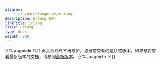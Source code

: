```yaml
---
aliases:
    - /zh/docs/languages/erlang/
description: Erlang 支持
linkTitle: Erlang
title: Erlang
type: docs
weight: 200
---
```




{{% pageinfo %}} 此文档已经不再维护。您当前查看的是快照版本。如果想要查看最新版本的文档，请参阅[最新版本](/zh-cn/overview/mannual/erlang-sdk/)。
{{% /pageinfo %}}
